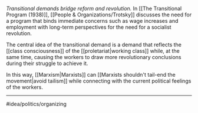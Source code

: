 *Transitional demands bridge reform and revolution.* In [[The Transitional Program (1938)]], [[People & Organizations/Trotsky]] discusses the need for a program that binds immediate concerns such as wage increases and employment with long-term perspectives for the need for a socialist revolution. 

The central idea of the transitional demand is a demand that reflects the [[class consciousness]] of the [[proletariat|working class]] while, at the same time, causing the workers to draw more revolutionary conclusions during their struggle to achieve it. 

In this way, [[Marxism|Marxists]] can [[Marxists shouldn't tail-end the movement|avoid tailism]] while connecting with the current political feelings of the workers. 

---
#idea/politics/organizing 
